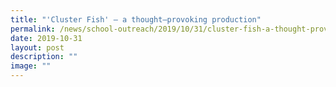 ```yaml
---
title: "'Cluster Fish' – a thought–provoking production"
permalink: /news/school-outreach/2019/10/31/cluster-fish-a-thought-provoking-production/
date: 2019-10-31
layout: post
description: ""
image: ""
---
```

